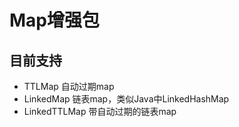 # Map增强包

## 目前支持

- TTLMap 自动过期map
- LinkedMap 链表map，类似Java中LinkedHashMap
- LinkedTTLMap 带自动过期的链表map